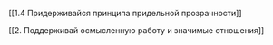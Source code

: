 [[1.4 Придерживайся принципа придельной прозрачности]]

[[2. Поддерживай осмысленную работу и значимые отношения]]
